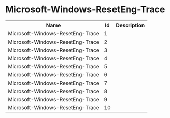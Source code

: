 # Microsoft-Windows-ResetEng-Trace

<table>
<colgroup><col/><col/><col/></colgroup>
<tr><th>Name</th><th>Id</th><th>Description</th></tr>
<tr><td>Microsoft-Windows-ResetEng-Trace</td><td>1</td><td></td></tr>
<tr><td>Microsoft-Windows-ResetEng-Trace</td><td>2</td><td></td></tr>
<tr><td>Microsoft-Windows-ResetEng-Trace</td><td>3</td><td></td></tr>
<tr><td>Microsoft-Windows-ResetEng-Trace</td><td>4</td><td></td></tr>
<tr><td>Microsoft-Windows-ResetEng-Trace</td><td>5</td><td></td></tr>
<tr><td>Microsoft-Windows-ResetEng-Trace</td><td>6</td><td></td></tr>
<tr><td>Microsoft-Windows-ResetEng-Trace</td><td>7</td><td></td></tr>
<tr><td>Microsoft-Windows-ResetEng-Trace</td><td>8</td><td></td></tr>
<tr><td>Microsoft-Windows-ResetEng-Trace</td><td>9</td><td></td></tr>
<tr><td>Microsoft-Windows-ResetEng-Trace</td><td>10</td><td></td></tr>
</table>
